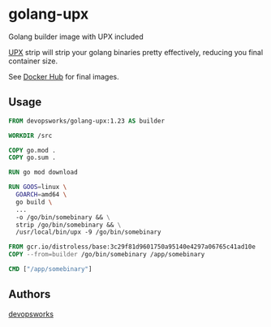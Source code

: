 # golang-upx

Golang builder image with UPX included

[UPX](https://upx.github.io/) strip will strip your golang binaries
pretty effectively, reducing you final container size.

See [Docker Hub](https://hub.docker.com/r/devopsworks/golang-upx) for final images.

## Usage

```dockerfile
FROM devopsworks/golang-upx:1.23 AS builder

WORKDIR /src

COPY go.mod .
COPY go.sum .

RUN go mod download

RUN GOOS=linux \
  GOARCH=amd64 \
  go build \
  ...
  -o /go/bin/somebinary && \
  strip /go/bin/somebinary && \
  /usr/local/bin/upx -9 /go/bin/somebinary

FROM gcr.io/distroless/base:3c29f81d9601750a95140e4297a06765c41ad10e
COPY --from=builder /go/bin/somebinary /app/somebinary

CMD ["/app/somebinary"]
```

## Authors

[devopsworks](https://devops.works)
